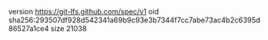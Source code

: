 version https://git-lfs.github.com/spec/v1
oid sha256:293507df928d542341a69b9c93e3b7344f7cc7abe73ac4b2c6395d86527a1ce4
size 21038
